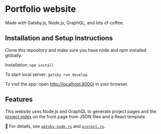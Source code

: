 # Portfolio website

Made with Gatsby.js, Node.js, GraphQL, and lots of coffee.

## Installation and Setup Instructions

Clone this repository and make sure you have node and npm installed globally.

Installation: `npm install`

To start local server: `gatsby run develop`

To visit the app: open [http://localhost:8000/](http://localhost:8000/) in your browser.

## Features

This website uses Node.js and GraphQL to generate project pages and the [project index](https://www.dariatsvetkova.ca/#projects) on the front page from JSON files and a React template.

:eyes: For details, see [`gatsby-node.js`](https://github.com/dariatsvetkova/portfolio-2021/blob/main/gatsby-node.js) and [`project.js`](https://github.com/dariatsvetkova/portfolio-2021/blob/main/src/templates/project.js).

